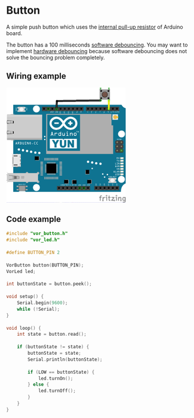 # Button

A simple push button which uses the [internal pull-up resistor](https://www.arduino.cc/en/Tutorial/InputPullupSerial) of Arduino board.

The button has a 100 milliseconds [software debouncing](http://playground.arduino.cc/Learning/SoftwareDebounce). You may want to implement [hardware debouncing](http://www.jeremyblum.com/2011/03/07/arduino-tutorial-10-interrupts-and-hardware-debouncing/) because software debouncing does not solve the bouncing problem completely.

## Wiring example

<img src="button_bb.png" width="320">

## Code example

```cpp
#include "vor_button.h"
#include "vor_led.h"

#define BUTTON_PIN 2

VorButton button(BUTTON_PIN);
VorLed led;

int buttonState = button.peek();

void setup() {
    Serial.begin(9600);
    while (!Serial);
}

void loop() {
    int state = button.read();

    if (buttonState != state) {
        buttonState = state;
        Serial.println(buttonState);

        if (LOW == buttonState) {
            led.turnOn();
        } else {
            led.turnOff();
        }
    }
}
```
